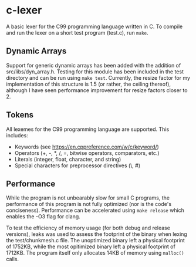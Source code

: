 # c-lexer

A basic lexer for the C99 programming language written in C.
To compile and run the lexer on a short test program (test.c), run ```make```.

## Dynamic Arrays

Support for generic dynamic arrays has been added with the addition of src/libs/dyn_array.h. Testing for this module has been included in the test directory and can be run using ```make test```.
Currently, the resize factor for my implementation of this structure is 1.5 (or rather, the ceiling thereof), although I have seen performance improvement for resize factors closer to 2.

## Tokens

All lexemes for the C99 programming language are supported. This includes:

  - Keywords (see <https://en.cppreference.com/w/c/keyword/>)
  - Operators (+, -, *, /, =, bitwise operators, comparators, etc.)
  - Literals (integer, float, character, and string)
  - Special characters for preprocessor directives (\\, #)

## Performance

While the program is not unbearably slow for small C programs, the performance of this program is not fully optimized (nor is the code's conciseness). Performance can be accelerated using ```make release``` which enables the -O3 flag for clang. 

To test the efficiency of memory usage (for both debug and release versions), leaks was used to assess the footprint of the binary when lexing the test/chunkmesh.c file. The unoptimized binary left a physical footprint of 1752KB, while the most opitimized binary left a physical footprint of 1712KB. The program itself only allocates 14KB of memory using ```malloc()``` calls.

